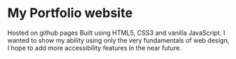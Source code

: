 # My Portfolio website
Hosted on github pages
Built using HTML5, CSS3 and vanilla JavaScript.
I wanted to show my ability using only the very fundamentals of web design, I hope to add more accessibility features in the near future.
